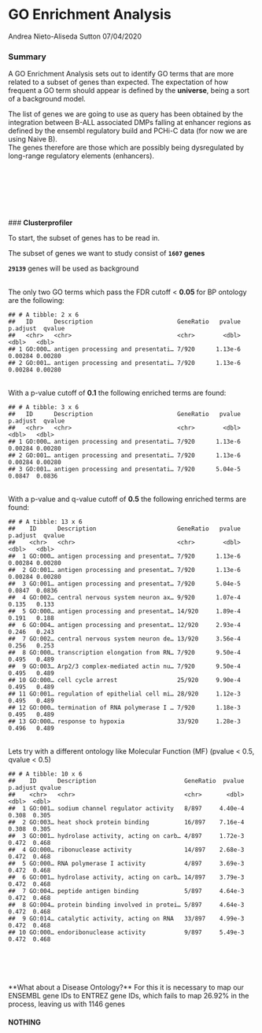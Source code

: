 GO Enrichment Analysis
================
Andrea Nieto-Aliseda Sutton
07/04/2020

### **Summary**

A GO Enrichment Analysis sets out to identify GO terms that are more
related to a subset of genes than expected. The expectation of how
frequent a GO term should appear is defined by the **universe**, being a
sort of a background model.

The list of genes we are going to use as query has been obtained by the
integration between B-ALL associated DMPs falling at enhancer regions as
defined by the ensembl regulatory build and PCHi-C data (for now we are
using Naive B).  
The genes therefore are those which are possibly being dysregulated by
long-range regulatory elements (enhancers).  
<br>  
<br>  
<br>  
<br> \#\#\# **Clusterprofiler**

To start, the subset of genes has to be read in. <br>

The subset of genes we want to study consist of **`1607` genes** <br>

**`29139`** genes will be used as background  
<br>

The only two GO terms which pass the FDR cutoff \< **0.05** for BP
ontology are the following:

    ## # A tibble: 2 x 6
    ##   ID      Description                        GeneRatio   pvalue p.adjust  qvalue
    ##   <chr>   <chr>                              <chr>        <dbl>    <dbl>   <dbl>
    ## 1 GO:000… antigen processing and presentati… 7/920      1.13e-6  0.00284 0.00280
    ## 2 GO:001… antigen processing and presentati… 7/920      1.13e-6  0.00284 0.00280

<br> With a p-value cutoff of **0.1** the following enriched terms are
found:

    ## # A tibble: 3 x 6
    ##   ID      Description                        GeneRatio   pvalue p.adjust  qvalue
    ##   <chr>   <chr>                              <chr>        <dbl>    <dbl>   <dbl>
    ## 1 GO:000… antigen processing and presentati… 7/920      1.13e-6  0.00284 0.00280
    ## 2 GO:001… antigen processing and presentati… 7/920      1.13e-6  0.00284 0.00280
    ## 3 GO:001… antigen processing and presentati… 7/920      5.04e-5  0.0847  0.0836

<br> With a p-value and q-value cutoff of **0.5** the following enriched
terms are found:

    ## # A tibble: 13 x 6
    ##    ID      Description                       GeneRatio   pvalue p.adjust  qvalue
    ##    <chr>   <chr>                             <chr>        <dbl>    <dbl>   <dbl>
    ##  1 GO:000… antigen processing and presentat… 7/920      1.13e-6  0.00284 0.00280
    ##  2 GO:001… antigen processing and presentat… 7/920      1.13e-6  0.00284 0.00280
    ##  3 GO:001… antigen processing and presentat… 7/920      5.04e-5  0.0847  0.0836 
    ##  4 GO:002… central nervous system neuron ax… 9/920      1.07e-4  0.135   0.133  
    ##  5 GO:000… antigen processing and presentat… 14/920     1.89e-4  0.191   0.188  
    ##  6 GO:004… antigen processing and presentat… 12/920     2.93e-4  0.246   0.243  
    ##  7 GO:002… central nervous system neuron de… 13/920     3.56e-4  0.256   0.253  
    ##  8 GO:000… transcription elongation from RN… 7/920      9.50e-4  0.495   0.489  
    ##  9 GO:003… Arp2/3 complex-mediated actin nu… 7/920      9.50e-4  0.495   0.489  
    ## 10 GO:000… cell cycle arrest                 25/920     9.90e-4  0.495   0.489  
    ## 11 GO:001… regulation of epithelial cell mi… 28/920     1.12e-3  0.495   0.489  
    ## 12 GO:000… termination of RNA polymerase I … 7/920      1.18e-3  0.495   0.489  
    ## 13 GO:000… response to hypoxia               33/920     1.28e-3  0.496   0.489

<br> Lets try with a different ontology like Molecular Function (MF)
(pvalue \< 0.5, qvalue \< 0.5)

    ## # A tibble: 10 x 6
    ##    ID      Description                         GeneRatio  pvalue p.adjust qvalue
    ##    <chr>   <chr>                               <chr>       <dbl>    <dbl>  <dbl>
    ##  1 GO:001… sodium channel regulator activity   8/897     4.40e-4    0.308  0.305
    ##  2 GO:003… heat shock protein binding          16/897    7.16e-4    0.308  0.305
    ##  3 GO:001… hydrolase activity, acting on carb… 4/897     1.72e-3    0.472  0.468
    ##  4 GO:000… ribonuclease activity               14/897    2.68e-3    0.472  0.468
    ##  5 GO:000… RNA polymerase I activity           4/897     3.69e-3    0.472  0.468
    ##  6 GO:001… hydrolase activity, acting on carb… 14/897    3.79e-3    0.472  0.468
    ##  7 GO:004… peptide antigen binding             5/897     4.64e-3    0.472  0.468
    ##  8 GO:004… protein binding involved in protei… 5/897     4.64e-3    0.472  0.468
    ##  9 GO:014… catalytic activity, acting on RNA   33/897    4.99e-3    0.472  0.468
    ## 10 GO:000… endoribonuclease activity           9/897     5.49e-3    0.472  0.468

<br>  
<br>  
<br>  
<br> **What about a Disease Ontology?** For this it is necessary to map
our ENSEMBL gene IDs to ENTREZ gene IDs, which fails to map 26.92% in
the process, leaving us with 1146 genes

#### NOTHING

<br>  
<br>  
<br>  
<br>
